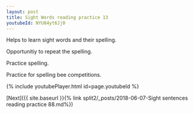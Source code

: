 ```yaml
---
layout: post
title: Sight Words reading practice 13
youtubeId: NYU84yt6Jj0
---
```

 
 
Helps to learn sight words and their spelling.

Opportunitiy to repeat the spelling. 

Practice spelling. 
 
Practice for spelling bee competitions. 
 
{% include youtubePlayer.html id=page.youtubeId %}
 
 

[Next]({{ site.baseurl }}{% link  split2/_posts/2018-06-07-Sight sentences reading practice 88.md%})
 
